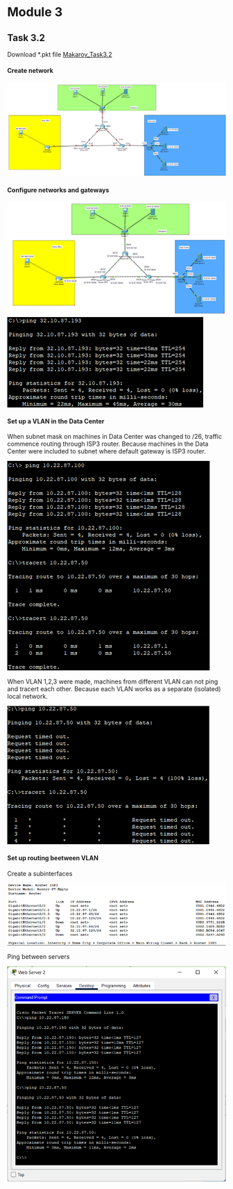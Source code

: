 # Module 3
## Task 3.2
Download *.pkt file <a id="raw-url" href="https://github.com/OleksandrMakarov/DevOps_online_IvanoFrankivsk_2022Q1Q2/raw/main/m3/task3.2/Makarov_Task3.2.pkt">Makarov_Task3.2</a>

#### Create network
![Create a network](images/Screenshot1_m3_2.png)

#### Configure networks and gateways
![network](images/Screenshot2_m3_2.png)
![ping check](images/Screenshot3_m3_2.png)

#### Set up a VLAN in the Data Center 
When subnet mask on machines in Data Center was changed to /26, traffic commence routing through ISP3 router. Because machines in the Data Center were included to subnet where default gateway is ISP3 router.

![tracert_1](images/Screenshot4_m3_2.png)

When VLAN 1,2,3 were made, machines from different VLAN can not ping and tracert each other. Because each VLAN works as a separate (isolated) local network.

![tracert_2](images/Screenshot5_m3_2.png)

#### Set up routing beetween VLAN
Create a subinterfaces

![interfaces](images/Screenshot6_m3_2.png)

Ping between servers

![ping](images/Screenshot7_m3_2.png)

